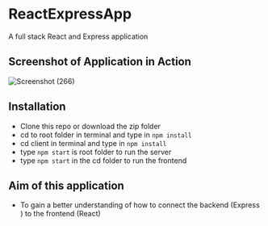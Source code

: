 # ReactExpressApp
A full stack React and Express application

## Screenshot of Application in Action

![Screenshot (266)](https://user-images.githubusercontent.com/81366533/141530414-809aeb02-083e-40e3-bdd3-6d9f46132944.png)

## Installation
- Clone this repo or download the zip folder
- cd to root folder in terminal and type in `npm install`
- cd client in terminal and type in `npm install`
- type `npm start` is root folder to run the server
- type `npm start` in the cd folder to run the frontend

## Aim of this application
- To gain a better understanding of how to connect the backend (Express ) to the frontend (React)
